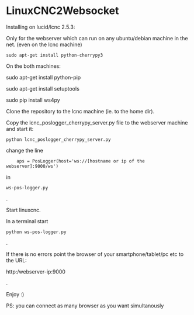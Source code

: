 LinuxCNC2Websocket
==================

Installing on lucid/lcnc 2.5.3:

Only for the webserver which can run on any ubuntu/debian machine in the net. (even on the lcnc machine)

	sudo apt-get install python-cherrypy3
	
On the both machines:

sudo apt-get install python-pip

sudo apt-get install setuptools

sudo pip install ws4py


Clone the repository to the lcnc machine (ie. to the home dir).

Copy the lcnc_poslogger_cherrypy_server.py file to the webserver machine and start it:

	python lcnc_poslogger_cherrypy_server.py
	
change the line

		aps = PosLogger(host='ws://[hostname or ip of the webserver]:9000/ws')
in

	ws-pos-logger.py
.

Start linuxcnc.

In a terminal start 

	python ws-pos-logger.py

.

If there is no errors point the browser of your smartphone/tablet/pc etc
to the URL:

http:/webserver-ip:9000

.

Enjoy :)

PS: you can connect as many browser as you want simultanously
